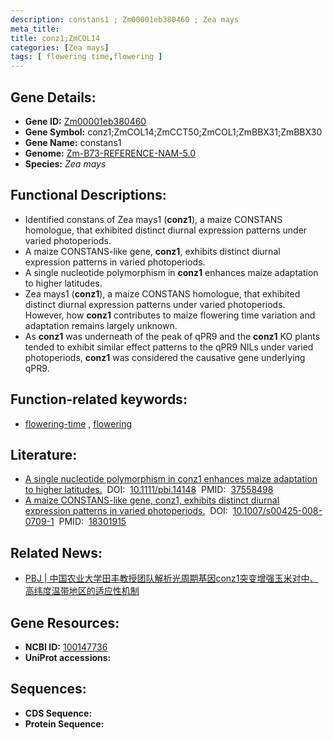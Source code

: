```yaml
---
description: constans1 ; Zm00001eb380460 ; Zea mays
meta_title:
title: conz1;ZmCOL14
categories: [Zea mays]
tags: [ flowering time,flowering ]
---
```


## Gene Details:
- **Gene ID:**	[Zm00001eb380460](https://www.maizegdb.org/gene_center/gene/Zm00001eb380460)
- **Gene Symbol:** conz1;ZmCOL14;ZmCCT50;ZmCOL1;ZmBBX31;ZmBBX30
- **Gene Name:** constans1
- **Genome:** [Zm-B73-REFERENCE-NAM-5.0](https://www.maizegdb.org/genome/assembly/Zm-B73-REFERENCE-NAM-5.0)
- **Species:** *Zea mays*

## Functional Descriptions:
   - Identified constans of Zea mays1 (**conz1**), a maize CONSTANS homologue, that exhibited distinct diurnal expression patterns under varied photoperiods.
   - A maize CONSTANS-like gene, **conz1**, exhibits distinct diurnal expression patterns in varied photoperiods.
   - A single nucleotide polymorphism in **conz1** enhances maize adaptation to higher latitudes.
   - Zea mays1 (**conz1**), a maize CONSTANS homologue, that exhibited distinct diurnal expression patterns under varied photoperiods. However, how **conz1** contributes to maize flowering time variation and adaptation remains largely unknown.
   - As **conz1** was underneath of the peak of qPR9 and the **conz1** KO plants tended to exhibit similar effect patterns to the qPR9 NILs under varied photoperiods, **conz1** was considered the causative gene underlying qPR9.

## Function-related keywords:
- [flowering-time](/tags/flowering-time/)&nbsp;,&nbsp;[flowering](/tags/flowering/)

## Literature:
   - [A single nucleotide polymorphism in conz1 enhances maize adaptation to higher latitudes.]( https://onlinelibrary.wiley.com/doi/10.1111/pbi.14148)&nbsp;&nbsp;DOI:&nbsp;&nbsp;[10.1111/pbi.14148](https://onlinelibrary.wiley.com/doi/10.1111/pbi.14148)&nbsp;&nbsp;PMID:&nbsp;&nbsp;[37558498](https://pubmed.ncbi.nlm.nih.gov/37558498/)
   - [A maize CONSTANS-like gene, conz1, exhibits distinct diurnal expression patterns in varied photoperiods.]( https://link.springer.com/article/10.1007/s00425-008-0709-1)&nbsp;&nbsp;DOI:&nbsp;&nbsp;[10.1007/s00425-008-0709-1](https://link.springer.com/article/10.1007/s00425-008-0709-1)&nbsp;&nbsp;PMID:&nbsp;&nbsp;[18301915](https://pubmed.ncbi.nlm.nih.gov/18301915/)

## Related News:
   - [PBJ | 中国农业大学田丰教授团队解析光周期基因conz1突变增强玉米对中、高纬度温带地区的适应性机制](https://mp.weixin.qq.com/s/82yyhq-gMSaLu5IpLfBEXQ)

## Gene Resources:
- **NCBI ID:** [100147736](https://www.ncbi.nlm.nih.gov/gene/?term=100147736)
- **UniProt accessions:** [](https://www.uniprot.org/uniprotkb//entry)



## Sequences:
- **CDS Sequence:**
- **Protein Sequence:**
